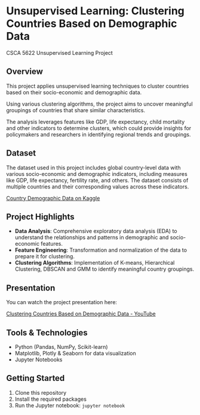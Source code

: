 # Unsupervised Learning: Clustering Countries Based on Demographic Data  
CSCA 5622 Unsupervised Learning Project

## Overview  
This project applies unsupervised learning techniques to cluster countries based on their socio-economic and demographic data. 

Using various clustering algorithms, the project aims to uncover meaningful groupings of countries that share similar characteristics. 

The analysis leverages features like GDP, life expectancy, child mortality and other indicators to determine clusters, which could provide insights for policymakers and researchers in identifying regional trends and groupings.

## Dataset  
The dataset used in this project includes global country-level data with various socio-economic and demographic indicators, including measures like GDP, life expectancy, fertility rate, and others. The dataset consists of multiple countries and their corresponding values across these indicators.

[Country Demographic Data on Kaggle](https://www.kaggle.com/datasets)

## Project Highlights  
- **Data Analysis**: Comprehensive exploratory data analysis (EDA) to understand the relationships and patterns in demographic and socio-economic features.  
- **Feature Engineering**: Transformation and normalization of the data to prepare it for clustering.  
- **Clustering Algorithms**: Implementation of K-means, Hierarchical Clustering, DBSCAN and GMM to identify meaningful country groupings.  

## Presentation  
You can watch the project presentation here:  

[Clustering Countries Based on Demographic Data - YouTube](https://www.youtube.com/watch?v=your_video_link)

## Tools & Technologies  
- Python (Pandas, NumPy, Scikit-learn)  
- Matplotlib, Plotly & Seaborn for data visualization  
- Jupyter Notebooks

## Getting Started  
1. Clone this repository  
2. Install the required packages  
3. Run the Jupyter notebook: `jupyter notebook`
